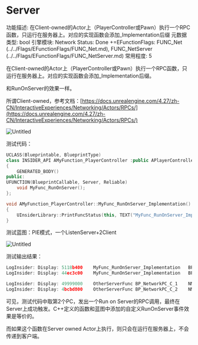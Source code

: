# Server

功能描述: 在Client-owned的Actor上（PlayerController或Pawn）执行一个RPC函数，只运行在服务器上。对应的实现函数会添加_Implementation后缀
元数据类型: bool
引擎模块: Network
Status: Done
+=EFunctionFlags: FUNC_Net (../../Flags/EFunctionFlags/FUNC_Net.md), FUNC_NetServer (../../Flags/EFunctionFlags/FUNC_NetServer.md)
常用程度: 5

在Client-owned的Actor上（PlayerController或Pawn）执行一个RPC函数，只运行在服务器上。对应的实现函数会添加_Implementation后缀。

和RunOnServer的效果一样。

所谓Client-owned，参考文档：[https://docs.unrealengine.com/4.27/zh-CN/InteractiveExperiences/Networking/Actors/RPCs/](https://docs.unrealengine.com/4.27/zh-CN/InteractiveExperiences/Networking/Actors/RPCs/)

![Untitled](Client/Untitled.png)

测试代码：

```cpp
UCLASS(Blueprintable, BlueprintType)
class INSIDER_API AMyFunction_PlayerController :public APlayerController
{
	GENERATED_BODY()
public:
UFUNCTION(BlueprintCallable, Server, Reliable)
	void MyFunc_RunOnServer();
};

void AMyFunction_PlayerController::MyFunc_RunOnServer_Implementation()
{
	UInsiderLibrary::PrintFuncStatus(this, TEXT("MyFunc_RunOnServer_Implementation"));
}
```

测试蓝图：PIE模式，一个ListenServer+2Client

![Untitled](Server/Untitled.png)

测试输出结果：

```cpp
LogInsider: Display: 5118b400    MyFunc_RunOnServer_Implementation   BP_NetworkPC_C_1    NM_ListenServer Local:ROLE_Authority    Remote:ROLE_AutonomousProxy
LogInsider: Display: 44ec3c00    MyFunc_RunOnServer_Implementation   BP_NetworkPC_C_2    NM_ListenServer Local:ROLE_Authority    Remote:ROLE_AutonomousProxy

LogInsider: Display: 49999000    OtherServerFunc BP_NetworkPC_C_1    NM_ListenServer Local:ROLE_Authority    Remote:ROLE_AutonomousProxy
LogInsider: Display: 4bcbd800    OtherServerFunc BP_NetworkPC_C_2    NM_ListenServer Local:ROLE_Authority    Remote:ROLE_AutonomousProxy
```

可见，测试代码中取第2个PC，发出一个Run on Server的RPC调用，最终在Server上成功触发。C++定义的函数和蓝图中添加的自定义RunOnServer事件效果是等价的。

而如果这个函数在Server owned Actor上执行，则只会在运行在服务器上，不会传递到客户端。